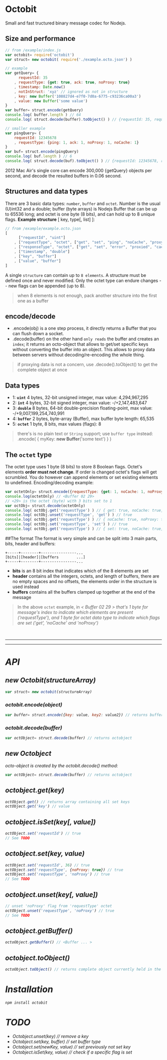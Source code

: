 # Octobit
Small and fast tructured binary message codec for Nodejs.

## Size and performance
```js
// from /example/index.js
var octobit= require('octobit')
var struct= new octobit( require('./example.octo.json') )

// example
var getQuery= {
      requestId: 35
    , requestType: {get: true, ack: true, noProxy: true}
    , timestamp: Date.now()
    , notInStruct: 'xyz' // ignored as not in structure
    , key: new Buffer('108827d4-e7f0-7d0a-6775-c93236ca00a3')
    , value: new Buffer('some value')
}
var buffer= struct.encode(getQuery)
console.log( buffer.length ) // 64
console.log( struct.decode(buffer).toObject() ) // {requestId: 35, requestDat ... }

// smaller example
var pingQuery= {
	requestId: 12345678
	, requestType: {ping: 1, ack: 1, noProxy: 1, noCache: 1}
}
var buf= struct.encode(pingQuery)
console.log( buf.length ) // 6
console.log( struct.decode(buf).toObject() ) // {requestId: 12345678, requestType: { ping: tru ... }

```
2012 Mac Air's single core can encode 300,000 {getQuery} objects per second, and decode the resulted buffers in 0.06 second.


## Structures and data types
There are 3 basic data types: `number`, `buffer` and `octet`. Number is the usual (U)int32 and a double; buffer (byte arrays) is Nodejs Buffer that can be up to 65536 long; and octet is one byte (8 bits), and can hold up to 8 unique flags. __Example structure__ [ key, type[, list] ]:
```js
// from /example/example.octo.json
[
	  ["requestId", "uint"]
	, ["requestType", "octet", ["get", "set", "ping", "noCache", "proxy", "noProxy", "faf", "ack"]]
	, ["responseType", "octet", ["get", "set", "error", "proxied", "cached"]]
	, ["timestamp", "double"]
	, ["key", "buffer"]
	, ["value", "buffer"]
]
```
A single `structure` can contain up to `8 elements`. A structure must be defined once and never modified. Only the octet type can endure changes -- new flags can be appended (up to 8).
> when 8 elements is not enough, pack another structure into the first one as a buffer

## encode/decode
* .encode(obj) is a one step process, it directly returns a Buffer that you can flush down a socket.
* .decode(buffer) on the other hand `only reads` the buffer and creates an `index`; it returns an octo-object that allows to get/set specific keys without converting the buffer into an object. This allows to proxy data between servers without decoding/re-encoding the whole thing.

> if proxying data is not a concern, use .decode().toObject() to get the complete object at once

## Data types
* 1: __`uint`__ 4 bytes, 32-bit unsigned integer, max value: 4,294,967,295
* 2: __`int`__ 4 bytes, 32-bit signed integer, max value: -/+2,147,483,647
* 3: __`double`__ 8 bytes, 64-bit double-precision floating-point, max value: -/+9,007,199,254,740,991
* 4: __`buffer`__ 2 bytes, byte-array (Buffer), max buffer byte length: 65,535
* 5: __`octet`__ 1 byte, 8 bits, max values (flags): 8

> there's is no plain text or `String` support; use `buffer type` instead: .encode( { myKey: __new Buffer__('some text') } )

## The `octet` type
The octet type uses 1 byte (8 bits) to store 8 Boolean flags. Octet's elements __order must not change__. If order is changed octet's flags will get scrumbled. You do however can append elements or set existing elements to undefined. Encoding/decoding example:
```js
var octetOnly= struct.encode({requestType: {get: 1, noCache: 1, noProxy: 1}})
console.log(octetOnly) // <Buffer 02 29>
// <29> is the octet (byte) with 3 bits set to 1
var octObj= struct.decode(octetOnly)
console.log( octObj.get('requestType') ) // { get: true, noCache: true, noProxy: true }
console.log( octObj.unset('requestType', 'get') ) // true
console.log( octObj.get('requestType') ) // { noCache: true, noProxy: true }
console.log( octObj.set('requestType', 'set') ) // true
console.log( octObj.get('requestType') ) // { set: true, noCache: true, noProxy: true }
```
##The format
The format is very simple and can be split into 3 main parts, bits, header and buffers:
```
+-----+--------+----------------...
[bits]|[header]|[buffers        ...]
+-----+--------+----------------...
```
* __bits__ is an 8 bit index that indicates which of the 8 elements are set
* __header__ contains all the integers, octets, and length of buffers, there are no empty spaces and no offsets, the elements order in the structure is used instead
* __buffers__ contains all the buffers clamped up together at the end of the message

> In the above `octet` example, in <i>< Buffer 02 29 ><i> that's 1 byte for message's index to indicate which elements are present ('requestType'), and 1 byte for octet data type to indicate which flags are set ('get', 'noCache' and 'noProxy')

<br>

---

---

# API
## new Octobit(structureArray)
```js
var struct= new octobit(structureArray)
```
### octobit.encode(object)
```js
var buffer= struct.encode({key: value, key2: value2}) // returns buffer
```
### octobit.decode(buffer)
```js
var octObject= struct.decode(buffer) // returns octobject
```

## new Octobject
octo-object is created by the octobit.decode() method:
```js
var octObject= struct.decode(buffer) // returns octobject
```
## octobject.get(key)
```js
octObject.get() // returns array containing all set keys
octObject.get('key') // value
```
## octobject.isSet(key[, value])
```js
octObject.set('requestId') // true
// See TODO
```
## octobject.set(key, value)
```js
octObject.set('requestId', 36) // true
octObject.set('requestType', {noProxy: true}) // true
octObject.set('requestType', 'noProxy') // true
// See TODO
```
## octobject.unset(key[, value])
```js
// unset 'noProxy' flag from 'requestType' octet
octObject.unset('requestType', 'noProxy') // true
// See TODO
```
## octobject.getBuffer()
```js
octoObject.getBuffer() // <Buffer ... >
```
## octobject.toObject()
```js
octoObject.toObject() // returns complete object currently held in the buffer
```


# Installation
```
npm install octobit
```


# TODO
* Octobject.unset(key) // remove a key 
* Octobject.set(key, buffer) // set buffer type
* Octobject.set(newKey, value) // set previously not set key
* Octobject.isSet(key, value) // check if a specific flag is set


